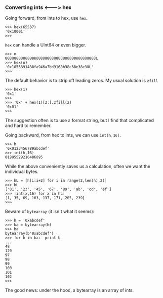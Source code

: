 ### Converting ints <---> hex

Going forward, from ints to hex, use `hex`.

```
>>> hex(65537)
'0x10001'
>>>
```

`hex` can handle a UInt64 or even bigger.

```
>>> n
88888888888888888888888888888888888888888L
>>> hex(n)
'0x1053891488fa946a7bd9168b38e38e38e38L'
>>>
```

The default behavior is to strip off leading zeros.  My usual solution is `zfill`

```
>>> hex(1)
'0x1'
>>> 
>>> '0x' + hex(1)[2:].zfill(2)
'0x01'
>>> 
```

The suggestion often is to use a format string, but I find that complicated and hard to remember.

Going backward, from hex to ints, we can use `int(h,16)`.

```
>>> h
'0x0123456789abcdef'
>>> int(h,16)
81985529216486895
```

While the above conveniently saves us a calculation, often we want the individual bytes.

```
>>> hL = [h[i:i+2] for i in range(2,len(h),2)]
>>> hL
['01', '23', '45', '67', '89', 'ab', 'cd', 'ef']
>>> [int(x,16) for x in hL]
[1, 35, 69, 103, 137, 171, 205, 239]
>>>
```

Beware of `bytearray` (it isn't what it seems):

```
>>> h = '0xabcdef'
>>> ba = bytearray(h)
>>> ba
bytearray(b'0xabcdef')
>>> for b in ba:  print b
... 
48
120
97
98
99
100
101
102
>>>
```

The good news:  under the hood, a bytearray is an array of ints. 